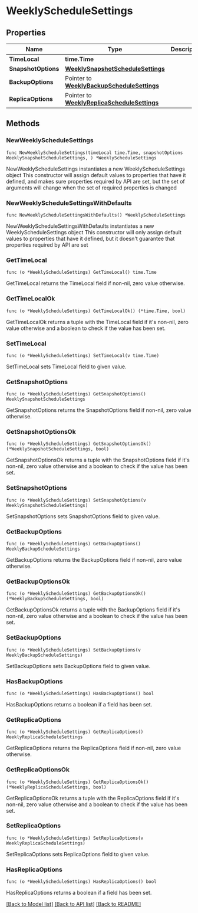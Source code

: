 # WeeklyScheduleSettings

## Properties

Name | Type | Description | Notes
------------ | ------------- | ------------- | -------------
**TimeLocal** | **time.Time** |  | 
**SnapshotOptions** | [**WeeklySnapshotScheduleSettings**](WeeklySnapshotScheduleSettings.md) |  | 
**BackupOptions** | Pointer to [**WeeklyBackupScheduleSettings**](WeeklyBackupScheduleSettings.md) |  | [optional] 
**ReplicaOptions** | Pointer to [**WeeklyReplicaScheduleSettings**](WeeklyReplicaScheduleSettings.md) |  | [optional] 

## Methods

### NewWeeklyScheduleSettings

`func NewWeeklyScheduleSettings(timeLocal time.Time, snapshotOptions WeeklySnapshotScheduleSettings, ) *WeeklyScheduleSettings`

NewWeeklyScheduleSettings instantiates a new WeeklyScheduleSettings object
This constructor will assign default values to properties that have it defined,
and makes sure properties required by API are set, but the set of arguments
will change when the set of required properties is changed

### NewWeeklyScheduleSettingsWithDefaults

`func NewWeeklyScheduleSettingsWithDefaults() *WeeklyScheduleSettings`

NewWeeklyScheduleSettingsWithDefaults instantiates a new WeeklyScheduleSettings object
This constructor will only assign default values to properties that have it defined,
but it doesn't guarantee that properties required by API are set

### GetTimeLocal

`func (o *WeeklyScheduleSettings) GetTimeLocal() time.Time`

GetTimeLocal returns the TimeLocal field if non-nil, zero value otherwise.

### GetTimeLocalOk

`func (o *WeeklyScheduleSettings) GetTimeLocalOk() (*time.Time, bool)`

GetTimeLocalOk returns a tuple with the TimeLocal field if it's non-nil, zero value otherwise
and a boolean to check if the value has been set.

### SetTimeLocal

`func (o *WeeklyScheduleSettings) SetTimeLocal(v time.Time)`

SetTimeLocal sets TimeLocal field to given value.


### GetSnapshotOptions

`func (o *WeeklyScheduleSettings) GetSnapshotOptions() WeeklySnapshotScheduleSettings`

GetSnapshotOptions returns the SnapshotOptions field if non-nil, zero value otherwise.

### GetSnapshotOptionsOk

`func (o *WeeklyScheduleSettings) GetSnapshotOptionsOk() (*WeeklySnapshotScheduleSettings, bool)`

GetSnapshotOptionsOk returns a tuple with the SnapshotOptions field if it's non-nil, zero value otherwise
and a boolean to check if the value has been set.

### SetSnapshotOptions

`func (o *WeeklyScheduleSettings) SetSnapshotOptions(v WeeklySnapshotScheduleSettings)`

SetSnapshotOptions sets SnapshotOptions field to given value.


### GetBackupOptions

`func (o *WeeklyScheduleSettings) GetBackupOptions() WeeklyBackupScheduleSettings`

GetBackupOptions returns the BackupOptions field if non-nil, zero value otherwise.

### GetBackupOptionsOk

`func (o *WeeklyScheduleSettings) GetBackupOptionsOk() (*WeeklyBackupScheduleSettings, bool)`

GetBackupOptionsOk returns a tuple with the BackupOptions field if it's non-nil, zero value otherwise
and a boolean to check if the value has been set.

### SetBackupOptions

`func (o *WeeklyScheduleSettings) SetBackupOptions(v WeeklyBackupScheduleSettings)`

SetBackupOptions sets BackupOptions field to given value.

### HasBackupOptions

`func (o *WeeklyScheduleSettings) HasBackupOptions() bool`

HasBackupOptions returns a boolean if a field has been set.

### GetReplicaOptions

`func (o *WeeklyScheduleSettings) GetReplicaOptions() WeeklyReplicaScheduleSettings`

GetReplicaOptions returns the ReplicaOptions field if non-nil, zero value otherwise.

### GetReplicaOptionsOk

`func (o *WeeklyScheduleSettings) GetReplicaOptionsOk() (*WeeklyReplicaScheduleSettings, bool)`

GetReplicaOptionsOk returns a tuple with the ReplicaOptions field if it's non-nil, zero value otherwise
and a boolean to check if the value has been set.

### SetReplicaOptions

`func (o *WeeklyScheduleSettings) SetReplicaOptions(v WeeklyReplicaScheduleSettings)`

SetReplicaOptions sets ReplicaOptions field to given value.

### HasReplicaOptions

`func (o *WeeklyScheduleSettings) HasReplicaOptions() bool`

HasReplicaOptions returns a boolean if a field has been set.


[[Back to Model list]](../README.md#documentation-for-models) [[Back to API list]](../README.md#documentation-for-api-endpoints) [[Back to README]](../README.md)


